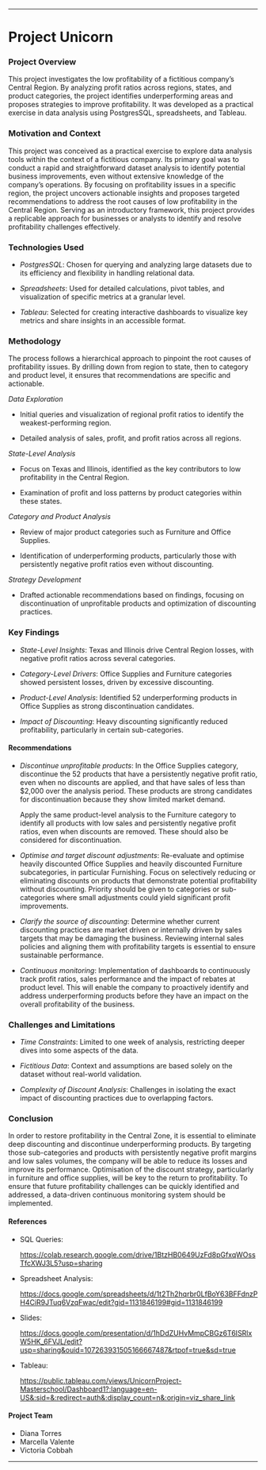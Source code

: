 



--------------------
# Project Unicorn
### Project Overview
This project investigates the low profitability of a fictitious company’s Central Region. By analyzing profit ratios across regions, states, and product categories, the project identifies underperforming areas and proposes strategies to improve profitability. It was developed as a practical exercise in data analysis using PostgresSQL, spreadsheets, and Tableau.

### Motivation and Context

This project was conceived as a practical exercise to explore data analysis tools within the context of a fictitious company. Its primary goal was to conduct a rapid and straightforward dataset analysis to identify potential business improvements, even without extensive knowledge of the company’s operations. By focusing on profitability issues in a specific region, the project uncovers actionable insights and proposes targeted recommendations to address the root causes of low profitability in the Central Region. Serving as an introductory framework, this project provides a replicable approach for businesses or analysts to identify and resolve profitability challenges effectively.

### Technologies Used

* _PostgresSQL_: Chosen for querying and analyzing large datasets due to its efficiency and flexibility in handling relational data.

* _Spreadsheets_: Used for detailed calculations, pivot tables, and visualization of specific metrics at a granular level.

* _Tableau_: Selected for creating interactive dashboards to visualize key metrics and share insights in an accessible format.

### Methodology
The process follows a hierarchical approach to pinpoint the root causes of profitability issues. By drilling down from region to state, then to category and product level, it ensures that recommendations are specific and actionable.

_Data Exploration_

* Initial queries and visualization of regional profit ratios to identify the weakest-performing region.

* Detailed analysis of sales, profit, and profit ratios across all regions.

_State-Level Analysis_

* Focus on Texas and Illinois, identified as the key contributors to low profitability in the Central Region.

* Examination of profit and loss patterns by product categories within these states.

_Category and Product Analysis_

* Review of major product categories such as Furniture and Office Supplies.

* Identification of underperforming products, particularly those with persistently negative profit ratios even without discounting.

_Strategy Development_

* Drafted actionable recommendations based on findings, focusing on discontinuation of unprofitable products and optimization of discounting practices.

### Key Findings

* _State-Level Insights_: Texas and Illinois drive Central Region losses, with negative profit ratios across several categories.

* _Category-Level Drivers_: Office Supplies and Furniture categories showed persistent losses, driven by excessive discounting.

* _Product-Level Analysis_: Identified 52 underperforming products in Office Supplies as strong discontinuation candidates.

* _Impact of Discounting_: Heavy discounting significantly reduced profitability, particularly in certain sub-categories.

#### Recommendations
* _Discontinue unprofitable products_: In the Office Supplies category, discontinue the 52 products that have a persistently negative profit ratio, even when no discounts are applied, and that have sales of less than $2,000 over the analysis period. These products are strong candidates for discontinuation because they show limited market demand.

  Apply the same product-level analysis to the Furniture category to identify all products with low sales and persistently negative profit ratios, even when discounts are removed. These should also be considered for discontinuation.

* _Optimise and target discount adjustments_: Re-evaluate and optimise heavily discounted Office Supplies and heavily discounted Furniture subcategories, in particular Furnishing. Focus on selectively reducing or eliminating discounts on products that demonstrate potential profitability without discounting. Priority should be given to categories or sub-categories where small adjustments could yield significant profit improvements.

* _Clarify the source of discounting_: Determine whether current discounting practices are market driven or internally driven by sales targets that may be damaging the business. Reviewing internal sales policies and aligning them with profitability targets is essential to ensure sustainable performance.

* _Continuous monitoring_: Implementation of dashboards to continuously track profit ratios, sales performance and the impact of rebates at product level. This will enable the company to proactively identify and address underperforming products before they have an impact on the overall profitability of the business.
  
### Challenges and Limitations

* _Time Constraints_: Limited to one week of analysis, restricting deeper dives into some aspects of the data.

* _Fictitious Data_: Context and assumptions are based solely on the dataset without real-world validation.

* _Complexity of Discount Analysis_: Challenges in isolating the exact impact of discounting practices due to overlapping factors.

### Conclusion

In order to restore profitability in the Central Zone, it is essential to eliminate deep discounting and discontinue underperforming products. By targeting those sub-categories and products with persistently negative profit margins and low sales volumes, the company will be able to reduce its losses and improve its performance. Optimisation of the discount strategy, particularly in furniture and office supplies, will be key to the return to profitability. To ensure that future profitability challenges can be quickly identified and addressed, a data-driven continuous monitoring system should be implemented.

#### References

* SQL Queries:
  
  https://colab.research.google.com/drive/1BtzHB0649UzFd8pGfxqWOssTfcXWJ3L5?usp=sharing
* Spreadsheet Analysis:
  
  https://docs.google.com/spreadsheets/d/1t2Th2hqrbr0LfBoY63BFFdnzPH4CiR9JTuq6VzqFwac/edit?gid=1131846199#gid=1131846199
* Slides:
  
  https://docs.google.com/presentation/d/1hDdZUHvMmpCBGz6T6ISRlxW5HK_6FVJL/edit?usp=sharing&ouid=107263931505166667487&rtpof=true&sd=true
* Tableau:
  
  https://public.tableau.com/views/UnicornProject-Masterschool/Dashboard1?:language=en-US&:sid=&:redirect=auth&:display_count=n&:origin=viz_share_link


#### Project Team
* Diana Torres
* Marcella Valente
* Victoria Cobbah

---


